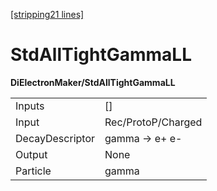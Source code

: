 [[stripping21 lines]](./stripping21-index)

# StdAllTightGammaLL

**DiElectronMaker/StdAllTightGammaLL**

|                 |                    |
|-----------------|--------------------|
| Inputs          | []               |
| Input           | Rec/ProtoP/Charged |
| DecayDescriptor | gamma -\> e+ e-    |
| Output          | None               |
| Particle        | gamma              |
